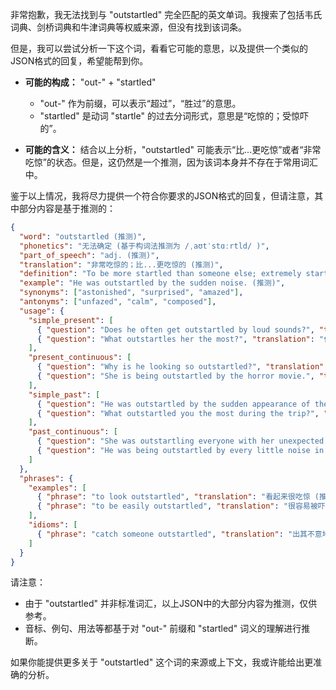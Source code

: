 非常抱歉，我无法找到与 "outstartled" 完全匹配的英文单词。我搜索了包括韦氏词典、剑桥词典和牛津词典等权威来源，但没有找到该词条。

但是，我可以尝试分析一下这个词，看看它可能的意思，以及提供一个类似的JSON格式的回复，希望能帮到你。

*   **可能的构成：** "out-" + "startled"
    *   "out-" 作为前缀，可以表示“超过”，“胜过”的意思。
    *   "startled" 是动词 "startle" 的过去分词形式，意思是“吃惊的；受惊吓的”。

*   **可能的含义：** 结合以上分析，"outstartled" 可能表示“比...更吃惊”或者“非常吃惊”的状态。但是，这仍然是一个推测，因为该词本身并不存在于常用词汇中。

鉴于以上情况，我将尽力提供一个符合你要求的JSON格式的回复，但请注意，其中部分内容是基于推测的：

```json
{
  "word": "outstartled (推测)",
  "phonetics": "无法确定 (基于构词法推测为 /ˌaʊtˈstɑːrtld/ )",
  "part_of_speech": "adj. (推测)",
  "translation": "非常吃惊的；比...更吃惊的 (推测)",
  "definition": "To be more startled than someone else; extremely startled. (推测)",
  "example": "He was outstartled by the sudden noise. (推测)",
  "synonyms": ["astonished", "surprised", "amazed"],
  "antonyms": ["unfazed", "calm", "composed"],
  "usage": {
    "simple_present": [
      { "question": "Does he often get outstartled by loud sounds?", "translation": "他经常被巨大的声音吓到吗？(推测)" },
      { "question": "What outstartles her the most?", "translation": "什么最让她感到吃惊？(推测)" }
    ],
    "present_continuous": [
      { "question": "Why is he looking so outstartled?", "translation": "他为什么看起来这么吃惊？(推测)" },
      { "question": "She is being outstartled by the horror movie.", "translation": "她被恐怖电影吓了一跳。(推测)" }
    ],
    "simple_past": [
      { "question": "He was outstartled by the sudden appearance of the cat.", "translation": "他被猫的突然出现吓了一跳。(推测)" },
      { "question": "What outstartled you the most during the trip?", "translation": "旅途中什么事情让你最吃惊？(推测)" }
    ],
    "past_continuous": [
      { "question": "She was outstartling everyone with her unexpected announcement.", "translation": "她用她出乎意料的公告让所有人都感到吃惊。(推测)" },
      { "question": "He was being outstartled by every little noise in the dark.", "translation": "黑暗中，他被每一个细小的声音吓了一跳。(推测)" }
    ]
  },
  "phrases": {
    "examples": [
      { "phrase": "to look outstartled", "translation": "看起来很吃惊 (推测)" },
      { "phrase": "to be easily outstartled", "translation": "很容易被吓到 (推测)" }
    ],
    "idioms": [
      { "phrase": "catch someone outstartled", "translation": "出其不意地吓到某人 (推测)" }
    ]
  }
}
```

请注意：

*   由于 "outstartled" 并非标准词汇，以上JSON中的大部分内容为推测，仅供参考。
*   音标、例句、用法等都基于对 "out-" 前缀和 "startled" 词义的理解进行推断。

如果你能提供更多关于 "outstartled" 这个词的来源或上下文，我或许能给出更准确的分析。
 